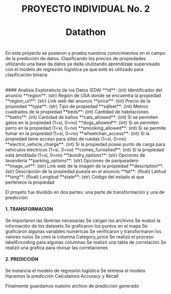 # <h1 align=center> **PROYECTO INDIVIDUAL No. 2**
#  <h1 align=center>**Datathon**  <h1>

En este proyecto se pusieron a prueba nuestros conocimientos en el campo de la predicción de datos. Clasificando los precios de propiedades utilizando una base da datos ya dada utulizando aprendizaje supervisado con el modelo de regresión logistica ya que este es utilizado para clasificación binaria

<br>
#### Analisis Exploratorio de los Datos (EDA)
**id**: (int) Identificador del anuncio
**region**: (str) Región de USA donde se encuentra la propiedad
**region_url**: (str) Link web del anuncio
**price**: (int) Precio de la propiedad
**type**: (str) Tipo de propiedad 
**sqfeet**: (int) Metros cuadrados de la propiedad
**beds**: (int) Cantidad de habitaciones
**baths**: (int) Cantidad de baños
**cats_allowed**: (int) Si se permiten gatos en la propiedad (1=sí, 0=no)
**dogs_allowed**: (int) Si se permiten perro en la propiedad (1=sí, 0=no)
**smooking_allowed**: (int) Si se permite fumar en la propiedad (1=sí, 0=no)
**wheelchair_access**: (int) Si la propiedad tiene acceso para sillas de ruedas (1=sí, 0=no)
**electric_vehicle_charge**: (int) Si la propiedad posee punto de carga para vehículos electricos (1=sí, 0=no)
**comes_furnished**: (int) Si la propiedad está amoblada (1=sí, 0=no)
**laundry_options**: (str) Opciones de lavandería
**parking_options**: (str) Opciones de parqueadero
**image_url**: (str) Link web de la imagen de la propiedad
**description**: (str) Descripción de la propiedad puesta en el anuncio
**lat**: (float) Latitud
**long**: (float) Longitud
**state**: (str) Código del estado al que pertenece la propiedad
<br>

El proyeto fue dividido en dos partes: una parte de transformación y una de predicción
<br>

#### 1. TRANSFORMACION

Se importaron las librerías necesarias
Se cargan los archivos
Se evaluó la información de los datasets
Se graficaron los puntos en el mapa
Se graficaron algunas variables numéricas
Se verificaron y transformaron los valores nulos
Se creó la columna Category_price
Se realizó el proceso labelEncoding para algunas columnas
Se realizó una tabla de correlación 
Se realizó una grafica para revisar las correlaciones
<br>

#### 2. PREDICCIÓN

Se instancia el modelo de regresión logística
Se entrena el modelo
Hacemos la predicción
Calculamos Accuracy y Recall

Finalmente guardamos nuestro archivo de predicción generado
